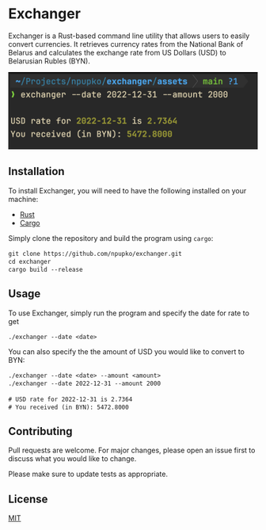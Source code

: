 # Exchanger

Exchanger is a Rust-based command line utility that allows users to easily convert currencies. It retrieves currency rates from the National Bank of Belarus and calculates the exchange rate from US Dollars (USD) to Belarusian Rubles (BYN).

![Demo](/assets/demo.png)

## Installation

To install Exchanger, you will need to have the following installed on your machine:

- [Rust](https://www.rust-lang.org/tools/install)
- [Cargo](https://doc.rust-lang.org/cargo/getting-started/installation.html)

Simply clone the repository and build the program using `cargo`:

```
git clone https://github.com/npupko/exchanger.git
cd exchanger
cargo build --release
```

## Usage

To use Exchanger, simply run the program and specify the date for rate to get

```
./exchanger --date <date>
```
You can also specify the the amount of USD you would like to convert to BYN:

```
./exchanger --date <date> --amount <amount>
./exchanger --date 2022-12-31 --amount 2000

# USD rate for 2022-12-31 is 2.7364
# You received (in BYN): 5472.8000
```

## Contributing
Pull requests are welcome. For major changes, please open an issue first to discuss what you would like to change.

Please make sure to update tests as appropriate.

## License
[MIT](https://choosealicense.com/licenses/mit/)
